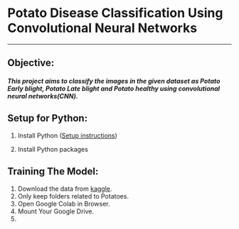 # Potato Disease Classification Using Convolutional Neural Networks
---
## Objective:

##### This project aims to classify the images in the given dataset as Potato Early blight, Potato Late blight and Potato healthy using convolutional neural networks(CNN).

## Setup for Python:

1. Install Python ([Setup instructions](https://wiki.python.org/moin/BeginnersGuide/Download))

2. Install Python packages
  
## Training The Model:
1. Download the data from [kaggle](https://www.kaggle.com/datasets/arjuntejaswi/plant-village).
2. Only keep folders related to Potatoes.
3. Open Google Colab in Browser.
4. Mount Your Google Drive.
5. 
